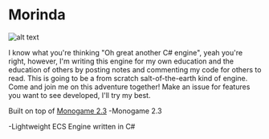 # Morinda

![alt text][logo]

I know what you're thinking "Oh great another C# engine", yeah you're right, however, I'm writing this engine for my own education and the education of others by posting notes and commenting my code for others to read. This is going to be a from scratch salt-of-the-earth kind of engine. Come and join me on this adventure together! Make an issue for features you want to see developed, I'll try my best.

Built on top of [Monogame 2.3](http://www.monogame.net/downloads/ "Monogame 2.3")
-Monogame 2.3

[logo]: http://i.imgur.com/4qNSBnn.jpg "Logo Title Text 2"
-Lightweight ECS Engine written in C#
